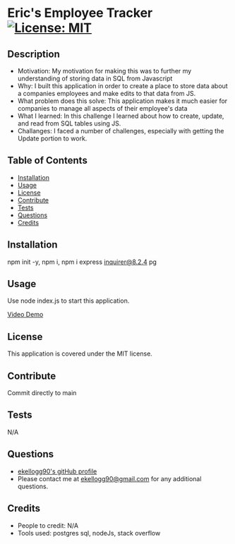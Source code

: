 # Eric's Employee Tracker                                                                                                                      [![License: MIT](https://img.shields.io/badge/License-MIT-yellow.svg)](https://opensource.org/licenses/MIT)
    
## Description
- Motivation: My motivation for making this was to further my understanding of storing data in SQL from Javascript
- Why: I built this application in order to create a place to store data about a companies employees and make edits to that data from JS.
- What problem does this solve: This application makes it much easier for companies to manage all aspects of their employee's data
- What I learned: In this challenge I learned about how to create, update, and read from SQL tables using JS.
- Challanges: I faced a number of challenges, especially with getting the Update portion to work.

## Table of Contents
- [Installation](#Installation)
- [Usage](#Usage) 
- [License](#License) 
- [Contribute](#Contribute) 
- [Tests](#Tests) 
- [Questions](#Questions) 
- [Credits](#Credits) 

## Installation
npm init -y, npm i, npm i express inquirer@8.2.4 pg

## Usage
Use node index.js to start this application.

[Video Demo](https://drive.google.com/file/d/18e7Q9Q5H7MMM3121NKtoy3_oH7t4tuFU/view?usp=sharing)

## License
This application is covered under the MIT license.

## Contribute
Commit directly to main

## Tests
N/A

## Questions
- [ekellogg90's gitHub profile](https://github.com/ekellogg90)
- Please contact me at <a href="mailto:ekellogg90@gmail.com">ekellogg90@gmail.com</a> for any additional questions.

## Credits
- People to credit: N/A
- Tools used: postgres sql, nodeJs, stack overflow
